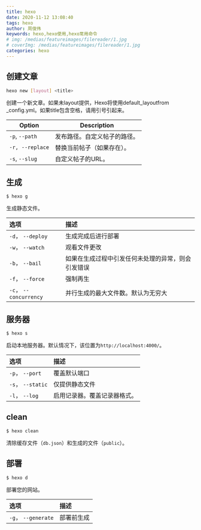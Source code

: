 ```yaml
---
title: hexo
date: 2020-11-12 13:08:40
tags: hexo
author: 周俊伟
keywords: hexo,hexo使用,hexo常用命令
# img: /medias/featureimages/filereader/1.jpg
# coverImg: /medias/featureimages/filereader/1.jpg
categories: hexo 
---
```

## 创建文章
```bash
hexo new [layout] <title>
```
创建一个新文章。如果未layout提供，Hexo将使用default_layoutfrom _config.yml。如果title包含空格，请用引号引起来。


|  Option   | Description  |
|  ----  | ----  |
| `-p`, `--path` | 发布路径。自定义帖子的路径。 |
| `-r, --replace` | 替换当前帖子（如果存在）。 |
| `-s`, `--slug` | 自定义帖子的URL。 |

## 生成

```dash
$ hexo g
```

生成静态文件。

| 选项                   | 描述                                               |
| :--------------------- | :------------------------------------------------- |
| `-d`， `--deploy`      | 生成完成后进行部署                                 |
| `-w`， `--watch`       | 观看文件更改                                       |
| `-b`， `--bail`        | 如果在生成过程中引发任何未处理的异常，则会引发错误 |
| `-f`， `--force`       | 强制再生                                           |
| `-c`， `--concurrency` | 并行生成的最大文件数。默认为无穷大                 |

## 服务器

```
$ hexo s
```

启动本地服务器。默认情况下，该位置为`http://localhost:4000/`。

| 选项              | 描述                         |
| :---------------- | :--------------------------- |
| `-p`， `--port`   | 覆盖默认端口                 |
| `-s`， `--static` | 仅提供静态文件               |
| `-l`， `--log`    | 启用记录器。覆盖记录器格式。 |

## clean

```
$ hexo clean
```

清除缓存文件（`db.json`）和生成的文件（`public`）。

## 部署

```
$ hexo d
```

部署您的网站。

| 选项                | 描述       |
| :------------------ | :--------- |
| `-g`， `--generate` | 部署前生成 |

